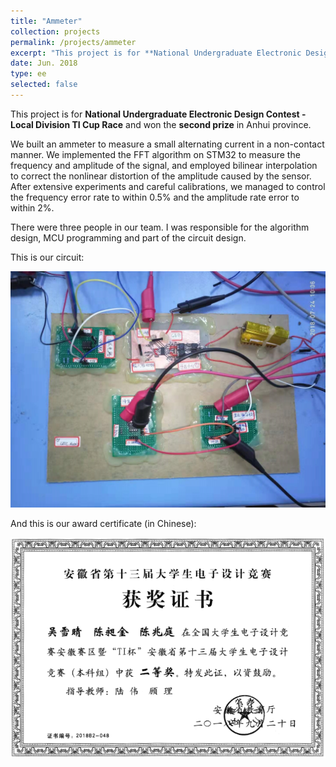 ```yaml
---
title: "Ammeter"
collection: projects
permalink: /projects/ammeter
excerpt: "This project is for **National Undergraduate Electronic Design Contest - Local Division TI Cup Race** and won the **second prize** in Anhui province. We built an ammeter to measure a small alternating current in a non-contact manner. We implemented the FFT algorithm on STM32 to measure the frequency and amplitude of the signal, and employed bilinear interpolation to correct the nonlinear distortion of the amplitude caused by the sensor. After extensive experiments and careful calibrations, we managed to control the frequency error rate to within 0.5% and the amplitude rate error to within 2%."
date: Jun. 2018
type: ee
selected: false
---
```


This project is for **National Undergraduate Electronic Design Contest - Local Division TI Cup Race** and won the **second prize** in Anhui province.

We built an ammeter to measure a small alternating current in a non-contact manner. We implemented the FFT algorithm on STM32 to measure the frequency and amplitude of the signal, and employed bilinear interpolation to correct the nonlinear distortion of the amplitude caused by the sensor. After extensive experiments and careful calibrations, we managed to control the frequency error rate to within 0.5% and the amplitude rate error to within 2%.

There were three people in our team. I was responsible for the algorithm design, MCU programming and part of the circuit design.

This is our circuit:

![](/images/ammeter_circuit.jpg)

And this is our award certificate (in Chinese):

![](/images/ammeter_certi.png)

